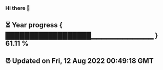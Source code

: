 ### Hi there 👋
⏳ Year progress { ██████████████████▁▁▁▁▁▁▁▁▁▁▁▁ } 61.11 %
---
⏰ Updated on Fri, 12 Aug 2022 00:49:18 GMT
---
